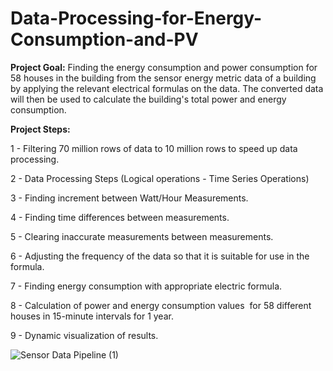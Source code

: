 # Data-Processing-for-Energy-Consumption-and-PV
****Project Goal:****
Finding the energy consumption and power consumption for 58 houses in the building from the sensor energy metric data of a building by applying the relevant electrical formulas on the data. The converted data will then be used to calculate the building's total power and energy consumption.



****Project Steps:****

1 - Filtering 70 million rows of data to 10 million rows to speed up data processing.

2 - Data Processing Steps (Logical operations - Time Series Operations)

3 - Finding increment between Watt/Hour Measurements.

4 - Finding time differences between measurements.

5 - Clearing inaccurate measurements between measurements.

6 - Adjusting the frequency of the data so that it is suitable for use in the formula.

7 - Finding energy consumption with appropriate electric formula.

8 - Calculation of power and energy consumption values ​ for 58 different houses in 15-minute intervals for 1 year. 

9 - Dynamic visualization of results.

 ![Sensor Data Pipeline (1)](https://user-images.githubusercontent.com/76845631/197031422-5eba7d92-fa73-4aed-8c76-d8092c62bf3a.png)
